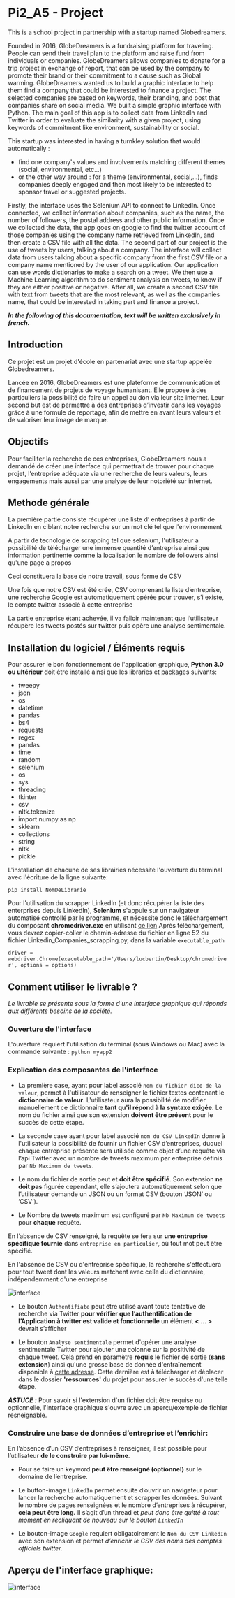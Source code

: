 # Pi2_A5 - Project

This is a school project in partnership with a startup named Globedreamers.

Founded in 2016, GlobeDreamers is a fundraising platform for traveling. People can send their travel plan to the platform and raise fund from individuals or companies. GlobeDreamers allows companies to donate for a trip project in exchange of report, that can be used by the company to promote their brand or their commitment to a cause such as Global warming. GlobeDreamers wanted us to build a graphic interface to help them find a company that could be interested to finance a project. The selected companies are based on keywords, their branding, and post that companies share on social media. We built a simple graphic interface with Python. The main goal of this app is to collect data from LinkedIn and Twitter in order to evaluate the similarity with a given project, using keywords of commitment like environment, sustainability or social.

This startup was interested in having a turnkley solution that would automatically :
* find one company's values and involvements matching different themes (social, environmental, etc...)
* or the other way around : for a theme (environmental, social,...), finds companies deeply engaged and then most likely to be interested to sponsor travel or suggested projects.


Firstly, the interface uses the Selenium API to connect to LinkedIn. Once connected, we collect information about companies, such as the name, the number of followers, the postal address and other public information. Once we collected the data, the app goes on google to find the twitter account of those companies using the company name retrieved from LinkedIn, and then create a CSV file with all the data. The second part of our project is the use of tweets by users, talking about a company. The interface will collect data from users talking about a specific company from the first CSV file or a company name mentioned by the user of our application. Our application can use words dictionaries to make a search on a tweet. We then use a Machine Learning algorithm to do sentiment analysis on tweets, to know if they are either positive or negative. After all, we create a second CSV file with text from tweets that are the most relevant, as well as the companies name, that could be interested in taking part and finance a project.

***In the following of this documentation, text will be written exclusively in french.***


## Introduction  

Ce projet est un projet d'école en partenariat avec une startup appelée Globedreamers.

Lancée en 2016, GlobeDreamers est une plateforme de communication et de financement de projets de voyage humanisant. Elle propose à des particuliers la possibilité de faire un appel au don via leur site internet. Leur second but est de permettre à des entreprises d’investir dans les voyages grâce à une formule de reportage, afin de mettre en avant leurs valeurs et de valoriser leur image de marque. 

## Objectifs

Pour faciliter la recherche de ces entreprises, GlobeDreamers nous a demandé de créer une interface qui permettrait de trouver pour chaque projet, l’entreprise adéquate via une recherche de leurs valeurs, leurs engagements mais aussi par une analyse de leur notoriété sur internet. 

## Methode générale

La première partie consiste récupérer une liste d’ entreprises à partir de LinkedIn en ciblant notre recherche sur un mot clé tel que l'environnement

A partir de tecnologie de scrapping tel que selenium, l'utilisateur a possibilité de télécharger une immense quantité d’entreprise ainsi que information pertinente comme la localisation le nombre de followers ainsi qu'une page a propos

Ceci constituera la base de notre travail, sous forme de CSV

Une fois que notre CSV est été crée,  CSV comprenant la liste d’entreprise, une recherche Google est automatiquement opérée pour trouver, s’i existe, le compte twitter associé à cette entreprise

La partie entreprise étant achevée, il va falloir maintenant que l’utilisateur récupère les tweets postés sur twitter puis opère une analyse sentimentale.

## Installation du logiciel / Éléments requis

Pour assurer le bon fonctionnement de l'application graphique, **Python 3.0 ou ultérieur** doit être installé ainsi que les libraries et packages suivants:

* tweepy
* json
* os
* datetime
* pandas
* bs4
* requests
* regex
* pandas 
* time
* random
* selenium
* os
* sys
* threading
* tkinter
* csv
* nltk.tokenize
* import numpy as np
* sklearn
* collections
* string
* nltk
* pickle


L'installation de chacune de ses librairies nécessite l'ouverture du terminal avec l'écriture de la ligne suivante:

```pip install NomDeLibrarie```


Pour l'utilisation du scrapper LinkedIn (et donc récupérer la liste des enterprises depuis LinkedIn), **Selenium** s'appuie sur un navigateur automatisé controllé par le programme, et nécessite donc le téléchargement du composant **chromedriver.exe** en utilisant [ce lien](http://chromedriver.chromium.org/downloads)
Après téléchargement, vous devrez copier-coller le chemin-adresse du fichier en ligne 52 du fichier Linkedin_Companies_scrapping.py, dans la variable ```executable_path```

```driver = webdriver.Chrome(executable_path='/Users/lucbertin/Desktop/chromedriver', options = options)```


## Comment utiliser le livrable ?

*Le livrable se présente sous la forme d'une interface graphique qui réponds aux différents besoins de la société.*

### Ouverture de l'interface

L'ouverture requiert l'utilisation du terminal (sous Windows ou Mac) avec la commande suivante :
``` python myapp2 ```


### Explication des composantes de l'interface


* La première case, ayant pour label  associé ```nom du fichier dico de la valeur```, permet à l'utilisateur de renseigner le fichier textes contenant le **dictionnaire de valeur**. L'utilisateur aura la possibilité de modifier manuellement ce dictionnaire **tant qu'il répond à la syntaxe exigée**. Le nom du fichier ainsi que son extension **doivent être présent** pour le succès de cette étape. 


* La seconde case ayant pour label associé ```nom du CSV LinkedIn``` donne à l'utilisateur la possibilité de fournir un fichier CSV d’entreprises, duquel chaque entreprise présente sera utilisée comme objet d’une requête via l’api Twitter avec un nombre de tweets maximum par entreprise définis par ```Nb Maximum de tweets```.

* Le nom du fichier de sortie peut et **doit être spécifié**. Son extension **ne doit pas** figurée cependant, elle s’ajoutera automatiquement selon que l’utilisateur demande un JSON ou un format CSV (bouton ‘JSON’ ou ’CSV’).

 * Le Nombre de tweets maximum est configuré par ```Nb Maximum de tweets``` pour **chaque** requête.

En l’absence de CSV renseigné, la requête se fera sur **une entreprise spécifique fournie** dans ```entreprise en particulier```, où tout mot peut être spécifié.

En l'absence de CSV ou d'entreprise spécifique, la recherche s'effectuera pour tout tweet dont les valeurs matchent avec celle du dictionnaire, indépendemment d'une entreprise

![interface](./img/exemple_requete.png)

 * Le bouton ```Authentifiate``` peut être utilisé avant toute tentative de recherche via Twitter **pour vérifier que l’authentification de l’Application à twitter est valide et fonctionnelle** un élément **< … >** devrait s’afficher

 * Le bouton ```Analyse sentimentale``` permet d'opérer une analyse sentimentale Twitter pour ajouter une colonne sur la positivité de chaque tweet. Cela prend en paramètre **requis** le fichier de sortie (**sans extension**) ainsi qu'une grosse base de donnée d'entraînement disponible à [cette adresse](https://drive.google.com/open?id=1XU_O2Fr6GVt-apTRyjr4XKF9JlsiLw1P). Cette dernière est à télécharger et déplacer dans le dossier **'ressources'** du projet pour assurer le succès d'une telle étape.

***ASTUCE :*** Pour savoir si l'extension d'un fichier doit être requise ou optionnelle, l'interface graphique s'ouvre avec un aperçu/exemple de fichier resneignable.



### Construire une base de données d’entreprise et l’enrichir:


En l’absence d’un CSV d’entreprises à renseigner, il est possible pour l’utilisateur **de le construire par lui-même**.

 * Pour se faire un keyword **peut être renseigné (optionnel)** sur le domaine de l’entreprise.
 
 * Le button-image ```LinkedIn``` permet ensuite d’ouvrir un navigateur pour lancer la recherche automatiquement et scrapper les données. Suivant le nombre de pages renseignées et le nombre d’entreprises à récupérer, **cela peut être long.** Il s’agit d’un thread et *peut donc être quitté à tout moment en recliquant de nouveau sur le bouton ```LinkedIn```*
 
 * Le bouton-image ```Google``` requiert obligatoirement le ```Nom du CSV LinkedIn``` avec son extension et permet *d’enrichir le CSV des noms des comptes officiels twitter.*


## Aperçu de l'interface graphique:

![interface](./img/graphical_interface.png)
